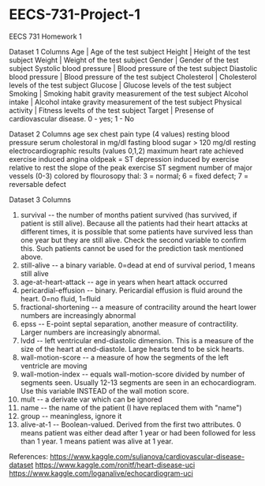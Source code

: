 # EECS-731-Project-1
EECS 731 Homework 1  

Dataset 1 Columns
Age         | Age of the test subject
Height      | Height of the test subject
Weight      | Weight of the test subject
Gender      | Gender of the test subject
Systolic blood pressure   | Blood pressure of the test subject
Diastolic blood pressure  | Blood pressure of the test subject
Cholesterol | Cholesterol levels of the test subject
Glucose     | Glucose levels of the test subject
Smoking     | Smoking habit gravity measurement of the test subject
Alcohol intake    | Alcohol intake gravity measurement of the test subject
Physical activity | Fitness levelts of the test subject
Target | Presense of cardiovascular disease. 0 - yes; 1 - No

Dataset 2 Columns
age
sex
chest pain type (4 values)
resting blood pressure
serum cholestoral in mg/dl
fasting blood sugar > 120 mg/dl
resting electrocardiographic results (values 0,1,2)
maximum heart rate achieved
exercise induced angina
oldpeak = ST depression induced by exercise relative to rest
the slope of the peak exercise ST segment
number of major vessels (0-3) colored by flourosopy
thal: 3 = normal; 6 = fixed defect; 7 = reversable defect

Dataset 3 Columns
1. survival -- the number of months patient survived (has survived, if patient is still alive). Because all the patients had their heart attacks at different times, it is possible that some patients have survived less than one year but they are still alive. Check the second variable to confirm this. Such patients cannot be used for the prediction task mentioned above.
2. still-alive -- a binary variable. 0=dead at end of survival period, 1 means still alive
3. age-at-heart-attack -- age in years when heart attack occurred
4. pericardial-effusion -- binary. Pericardial effusion is fluid around the heart. 0=no fluid, 1=fluid
5. fractional-shortening -- a measure of contracility around the heart lower numbers are increasingly abnormal
6. epss -- E-point septal separation, another measure of contractility. Larger numbers are increasingly abnormal.
7. lvdd -- left ventricular end-diastolic dimension. This is a measure of the size of the heart at end-diastole. Large hearts tend to be sick hearts.
8. wall-motion-score -- a measure of how the segments of the left ventricle are moving
9. wall-motion-index -- equals wall-motion-score divided by number of segments seen. Usually 12-13 segments are seen in an echocardiogram. Use this variable INSTEAD of the wall motion score.
10. mult -- a derivate var which can be ignored
11. name -- the name of the patient (I have replaced them with "name")
12. group -- meaningless, ignore it
13. alive-at-1 -- Boolean-valued. Derived from the first two attributes. 0 means patient was either dead after 1 year or had been followed for less than 1 year. 1 means patient was alive at 1 year.



References:
https://www.kaggle.com/sulianova/cardiovascular-disease-dataset 
https://www.kaggle.com/ronitf/heart-disease-uci
https://www.kaggle.com/loganalive/echocardiogram-uci
